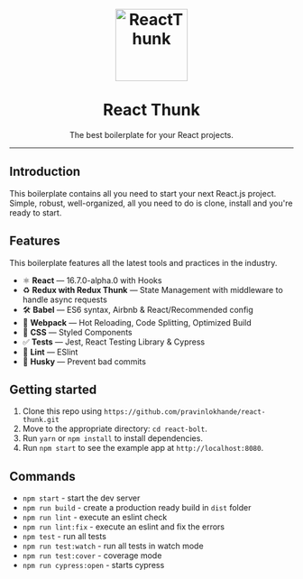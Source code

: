 
<h1 align="center">
<br>
  <a href="https://github.com/pravinlokhande/react-thunk.git"><img src="https://i.imgur.com/GpQk5wG.png" alt="ReactThunk" width=128"></a>
<br>
<br>
React Thunk
</h1>

<p align="center">The best boilerplate for your React projects.</p>


<hr />

## Introduction

This boilerplate contains all you need to start your next React.js project. Simple, robust, well-organized, all you need to do is clone, install and you're ready to start.

## Features

This boilerplate features all the latest tools and practices in the industry.

- ⚛ **React** — 16.7.0-alpha.0 with Hooks
- ♻ **Redux with Redux Thunk** — State Management with middleware to handle async requests
- 🛠 **Babel** — ES6 syntax, Airbnb & React/Recommended config
- 🚀 **Webpack**  — Hot Reloading, Code Splitting, Optimized Build
- 💅 **CSS** — Styled Components
- ✅  **Tests** — Jest, React Testing Library & Cypress
- 💖  **Lint** — ESlint
- 🐶  **Husky** — Prevent bad commits

## Getting started

1. Clone this repo using `https://github.com/pravinlokhande/react-thunk.git`
2. Move to the appropriate directory: `cd react-bolt`.<br />
3. Run `yarn` or `npm install` to install dependencies.<br />
4. Run `npm start` to see the example app at `http://localhost:8080`.

## Commands

- `npm start` - start the dev server
- `npm run build` - create a production ready build in `dist` folder
- `npm run lint` - execute an eslint check
- `npm run lint:fix` - execute an eslint and fix the errors
- `npm test` - run all tests
- `npm run test:watch` - run all tests in watch mode
- `npm run test:cover` - coverage mode
- `npm run cypress:open` - starts cypress

